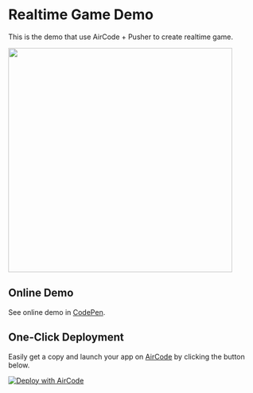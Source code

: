 # Realtime Game Demo

This is the demo that use AirCode + Pusher to create realtime game.

<img src="https://aircode-yvo.b-cdn.net/resource/1691744726252-5zfhs6da3we.jpg" width="450">

## Online Demo

See online demo in [CodePen](https://codepen.io/akira-cn/pen/QWJXpoz).

## One-Click Deployment

Easily get a copy and launch your app on [AirCode](https://aircode.io/) by clicking the button below.

[![Deploy with AirCode](https://aircode.io/aircode-deploy-button.svg)](https://aircode.io/dashboard?owner=AirCodeLabs&repo=aircode&branch=main&path=examples%2Frealtime-game-demo&appname=realtime-game-demo)
